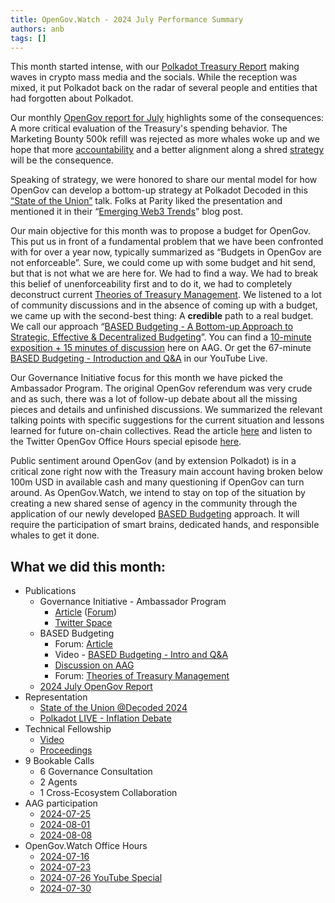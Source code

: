 ```yaml
---
title: OpenGov.Watch - 2024 July Performance Summary
authors: anb
tags: []
---
```

This month started intense, with our [Polkadot Treasury Report](https://forum.polkadot.network/t/2024-06-25-technical-fellowship-opendev-call/8890) making waves in crypto mass media and the socials. While the reception was mixed, it put Polkadot back on the radar of several people and entities that had forgotten about Polkadot. 

Our monthly [OpenGov report for July](https://www.opengov.watch/reports/governance-reports/2024-07-governance-report) highlights some of the consequences: A more critical evaluation of the Treasury's spending behavior. The Marketing Bounty 500k refill was rejected as more whales woke up and we hope that more [accountability](https://www.opengov.watch/guides/accountability) and a better alignment along a shred [strategy](https://www.notion.so/Polkadot-2-0-Strategy-264b338f38184248acbf630879f8386f?pvs=21) will be the consequence.

Speaking of strategy, we were honored to share our mental model for how OpenGov can develop a bottom-up strategy at Polkadot Decoded in this [“State of the Union”](https://www.youtube.com/watch?v=0Z9jt7-NeQM) talk. Folks at Parity liked the presentation and mentioned it in their “[Emerging Web3 Trends](https://www.parity.io/blog/chain-abstraction)” blog post.

Our main objective for this month was to propose a budget for OpenGov. This put us in front of a fundamental problem that we have been confronted with for over a year now, typically summarized as “Budgets in OpenGov are not enforceable”. Sure, we could come up with some budget and hit send, but that is not what we are here for. We had to find a way. We had to break this belief of unenforceability first and to do it, we had to completely deconstruct current [Theories of Treasury Management](https://forum.polkadot.network/t/theories-of-treasury-management/9521). We listened to a lot of community discussions and in the absence of coming up with a budget, we came up with the second-best thing: A **credible** path to a real budget. We call our approach “[BASED Budgeting - A Bottom-up Approach to Strategic, Effective & Decentralized Budgeting](https://forum.polkadot.network/t/based-budgeting-a-bottom-up-approach-for-strategic-effective-decentralized-budgeting/9555)”. You can find a [10-minute exposition + 15 minutes of discussion](https://x.com/TheKusamarian/status/1822264133875560782) here on AAG. Or get the 67-minute [BASED Budgeting - Introduction and Q&A](https://www.youtube.com/live/iGXnpFW6hXI) in our YouTube Live.

Our Governance Initiative focus for this month we have picked the Ambassador Program. The original OpenGov referendum was very crude and as such, there was a lot of follow-up debate about all the missing pieces and details and unfinished discussions. We summarized the relevant talking points with specific suggestions for the current situation and lessons learned for future on-chain collectives. Read the article [here](https://www.notion.so/Ambassador-Program-5772d30b25254d30b376eceb96868b95?pvs=21) and listen to the Twitter OpenGov Office Hours special episode [here](https://x.com/alice_und_bob/status/1815803219731440079).

Public sentiment around OpenGov (and by extension Polkadot) is in a critical zone right now with the Treasury main account having broken below 100m USD in available cash and many questioning if OpenGov can turn around. As OpenGov.Watch, we intend to stay on top of the situation by creating a new shared sense of agency in the community through the application of our newly developed [BASED Budgeting](https://forum.polkadot.network/t/based-budgeting-a-bottom-up-approach-for-strategic-effective-decentralized-budgeting/9555) approach. It will require the participation of smart brains, dedicated hands, and responsible whales to get it done.

## What we did this month:

- Publications
    - Governance Initiative - Ambassador Program
        - [Article](https://www.notion.so/Ambassador-Program-5772d30b25254d30b376eceb96868b95?pvs=21) ([Forum](https://forum.polkadot.network/t/lessons-learned-from-the-reform-of-the-ambassador-program/9606))
        - [Twitter Space](https://x.com/alice_und_bob/status/1815803219731440079?ref_src=twsrc%5Etfw%7Ctwcamp%5Etweetembed%7Ctwterm%5E1815803219731440079%7Ctwgr%5E186ef12a07af9ff0fd1733c4bea1c5b0ba082dff%7Ctwcon%5Es1_&ref_url=https%3A%2F%2Fwww.notion.so%2Fopengovwatch%2FLessons-learned-from-the-Ambassador-Program-5772d30b25254d30b376eceb96868b95)
    - BASED Budgeting
        - Forum: [Article](https://forum.polkadot.network/t/based-budgeting-a-bottom-up-approach-for-strategic-effective-decentralized-budgeting/9555)
        - Video - [BASED Budgeting - Intro and Q&A](https://youtube.com/live/iGXnpFW6hXI)
        - [Discussion on AAG](https://x.com/TheKusamarian/status/1822264133875560782)
        - Forum: [Theories of Treasury Management](https://forum.polkadot.network/t/theories-of-treasury-management/9521)
    - [2024 July OpenGov Report](https://www.opengov.watch/reports/governance-reports/2024-07-governance-report)
- Representation
    - [State of the Union @Decoded 2024](https://www.youtube.com/watch?v=0Z9jt7-NeQM)
    - [Polkadot LIVE - Inflation Debate](https://www.youtube.com/live/FOPCr50LLuY?si=HLQDtyqDz28horJs)
- Technical Fellowship
    - [Video](https://www.youtube.com/watch?v=oWppBMrgU7M)
    - [Proceedings](https://forum.polkadot.network/t/2024-07-16-technical-fellowship-opendev-call/9512)
- 9 Bookable Calls
    - 6 Governance Consultation
    - 2 Agents
    - 1 Cross-Ecosystem Collaboration
- AAG participation
    - [2024-07-25](https://www.youtube.com/watch?v=gVBIGJJPl1Y)
    - [2024-08-01](https://www.youtube.com/watch?v=rMwEla2wMMg)
    - [2024-08-08](https://www.youtube.com/watch?v=NDiS6Frf3kk)
- OpenGov.Watch Office Hours
    - [2024-07-16](https://x.com/alice_und_bob/status/1813107783333446048)
    - [2024-07-23](https://x.com/alice_und_bob/status/1815687827742396480)
    - [2024-07-26 YouTube Special](https://youtube.com/live/7GMfF7GMO_w)
    - [2024-07-30](https://x.com/alice_und_bob/status/1818180024047935935)